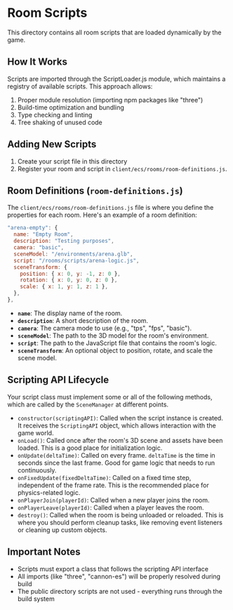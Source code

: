 # Room Scripts

This directory contains all room scripts that are loaded dynamically by the game.

## How It Works

Scripts are imported through the ScriptLoader.js module, which maintains a registry of available scripts. This approach allows:

1. Proper module resolution (importing npm packages like "three")
2. Build-time optimization and bundling
3. Type checking and linting
4. Tree shaking of unused code

## Adding New Scripts

1. Create your script file in this directory
2. Register your room and script in `client/ecs/rooms/room-definitions.js`.

## Room Definitions (`room-definitions.js`)

The `client/ecs/rooms/room-definitions.js` file is where you define the properties for each room. Here's an example of a room definition:

```javascript
"arena-empty": {
  name: "Empty Room",
  description: "Testing purposes",
  camera: "basic",
  sceneModel: "/environments/arena.glb",
  script: "/rooms/scripts/arena-logic.js",
  sceneTransform: {
    position: { x: 0, y: -1, z: 0 },
    rotation: { x: 0, y: 0, z: 0 },
    scale: { x: 1, y: 1, z: 1 },
  },
},
```

- **`name`**: The display name of the room.
- **`description`**: A short description of the room.
- **`camera`**: The camera mode to use (e.g., "tps", "fps", "basic").
- **`sceneModel`**: The path to the 3D model for the room's environment.
- **`script`**: The path to the JavaScript file that contains the room's logic.
- **`sceneTransform`**: An optional object to position, rotate, and scale the scene model.

## Scripting API Lifecycle

Your script class must implement some or all of the following methods, which are called by the `SceneManager` at different points.

-   `constructor(scriptingAPI)`: Called when the script instance is created. It receives the `ScriptingAPI` object, which allows interaction with the game world.
-   `onLoad()`: Called once after the room's 3D scene and assets have been loaded. This is a good place for initialization logic.
-   `onUpdate(deltaTime)`: Called on every frame. `deltaTime` is the time in seconds since the last frame. Good for game logic that needs to run continuously.
-   `onFixedUpdate(fixedDeltaTime)`: Called on a fixed time step, independent of the frame rate. This is the recommended place for physics-related logic.
-   `onPlayerJoin(playerId)`: Called when a new player joins the room.
-   `onPlayerLeave(playerId)`: Called when a player leaves the room.
-   `destroy()`: Called when the room is being unloaded or reloaded. This is where you should perform cleanup tasks, like removing event listeners or cleaning up custom objects.

## Important Notes

- Scripts must export a class that follows the scripting API interface
- All imports (like "three", "cannon-es") will be properly resolved during build
- The public directory scripts are not used - everything runs through the build system
